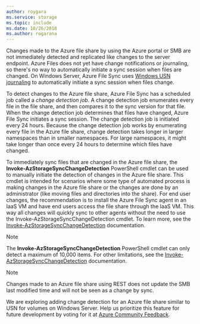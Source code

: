 ```yaml
---
author: roygara
ms.service: storage
ms.topic: include
ms.date: 10/26/2018
ms.author: rogarana
---
```

Changes made to the Azure file share by using the Azure portal or SMB are not immediately detected and replicated like changes to the server endpoint. Azure Files does not yet have change notifications or journaling, so there's no way to automatically initiate a sync session when files are changed. On Windows Server, Azure File Sync uses [Windows USN journaling](/windows/win32/fileio/change-journals) to automatically initiate a sync session when files change.

To detect changes to the Azure file share, Azure File Sync has a scheduled job called a *change detection job*. A change detection job enumerates every file in the file share, and then compares it to the sync version for that file. When the change detection job determines that files have changed, Azure File Sync initiates a sync session. The change detection job is initiated every 24 hours. Because the change detection job works by enumerating every file in the Azure file share, change detection takes longer in larger namespaces than in smaller namespaces. For large namespaces, it might take longer than once every 24 hours to determine which files have changed.

To immediately sync files that are changed in the Azure file share, the **Invoke-AzStorageSyncChangeDetection** PowerShell cmdlet can be used to manually initiate the detection of changes in the Azure file share. This cmdlet is intended for scenarios where some type of automated process is making changes in the Azure file share or the changes are done by an administrator (like moving files and directories into the share). For end user changes, the recommendation is to install the Azure File Sync agent in an IaaS VM and have end users access the file share through the IaaS VM. This way all changes will quickly sync to other agents without the need to use the Invoke-AzStorageSyncChangeDetection cmdlet. To learn more, see the [Invoke-AzStorageSyncChangeDetection](/powershell/module/az.storagesync/invoke-azstoragesyncchangedetection) documentation.

>[!NOTE]
>The **Invoke-AzStorageSyncChangeDetection** PowerShell cmdlet can only detect a maximum of 10,000 items. For other limitations, see the [Invoke-AzStorageSyncChangeDetection](/powershell/module/az.storagesync/invoke-azstoragesyncchangedetection) documentation.

>[!NOTE]
>Changes made to an Azure file share using REST does not update the SMB last modified time and will not be seen as a change by sync.

We are exploring adding change detection for an Azure file share similar to USN for volumes on Windows Server. Help us prioritize this feature for future development by voting for it at [Azure Community Feedback](https://feedback.azure.com/d365community/idea/26f8aa9d-3725-ec11-b6e6-000d3a4f0f84).
